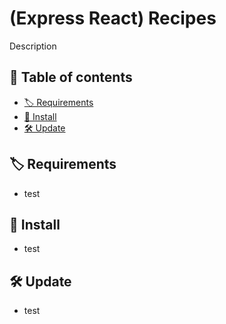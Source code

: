 # (Express React) Recipes

Description

## 📖 Table of contents

-   [🏷️ Requirements](#user-content-️-requirements)
-   [🧰 Install](#user-content--install)
-   [🛠️ Update](#user-content--update)

## 🏷️ Requirements

-   test

## 🧰 Install

-   test

## 🛠️ Update

-   test
